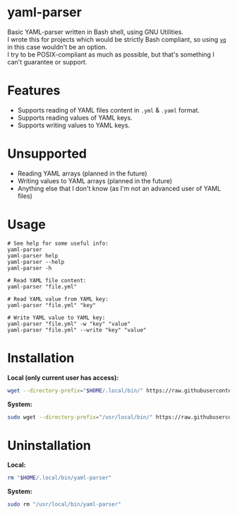 # yaml-parser
Basic YAML-parser written in Bash shell, using GNU Utilities.  
I wrote this for projects which would be strictly Bash compliant, so using [`yq`](https://github.com/mikefarah/yq) in this case wouldn't be an option.  
I try to be POSIX-compliant as much as possible, but that's something I can't guarantee or support.

# Features
- Supports reading of YAML files content in `.yml` & `.yaml` format.
- Supports reading values of YAML keys.
- Supports writing values to YAML keys.

# Unsupported
- Reading YAML arrays (planned in the future)
- Writing values to YAML arrays (planned in the future)
- Anything else that I don't know (as I'm not an advanced user of YAML files)

# Usage
```
# See help for some useful info:
yaml-parser
yaml-parser help
yaml-parser --help
yaml-parser -h

# Read YAML file content:
yaml-parser "file.yml"

# Read YAML value from YAML key:
yaml-parser "file.yml" "key"

# Write YAML value to YAML key:
yaml-parser "file.yml" -w "key" "value"
yaml-parser "file.yml" --write "key" "value"
```

# Installation

**Local (only current user has access):**
```sh
wget --directory-prefix="$HOME/.local/bin/" https://raw.githubusercontent.com/fiftydinar/yaml-parser/main/yaml-parser && chmod +x "$HOME/.local/bin/yaml-parser"
```

**System:**
```sh
sudo wget --directory-prefix="/usr/local/bin/" https://raw.githubusercontent.com/fiftydinar/yaml-parser/main/yaml-parser && sudo chmod +x "/usr/local/bin/yaml-parser"
```

# Uninstallation

**Local:**
```sh
rm "$HOME/.local/bin/yaml-parser"
```

**System:**
```sh
sudo rm "/usr/local/bin/yaml-parser"
```
